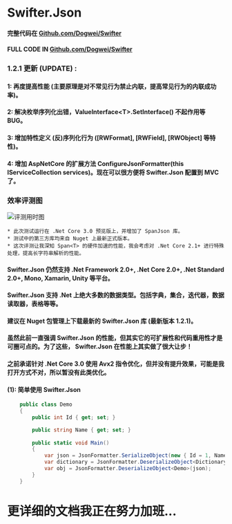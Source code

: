 # Swifter.Json

#### 完整代码在 [Github.com/Dogwei/Swifter](https://github.com/Dogwei/Swifter)
#### FULL CODE IN [Github.com/Dogwei/Swifter](https://github.com/Dogwei/Swifter)

### 1.2.1 更新 (UPDATE) :

#### 1: 再度提高性能 (主要原理是对不常见行为禁止内联，提高常见行为的内联成功率)。
#### 2: 解决枚举序列化出错，ValueInterface&lt;T&gt;.SetInterface() 不起作用等 BUG。
#### 3: 增加特性定义 (反)序列化行为 ([RWFormat], [RWField], [RWObject] 等特性)。
#### 4: 增加 AspNetCore 的扩展方法 ConfigureJsonFormatter(this IServiceCollection services)。现在可以很方便将 Swifter.Json 配置到 MVC 了。

### 效率评测图

![评测用时图](https://github.com/Dogwei/Swifter.Json/blob/master/benchmark.png)

~~~
* 此次测试运行在 .Net Core 3.0 预览版上，并增加了 SpanJson 库。
* 测试中的第三方库均来自 Nuget 上最新正式版本。
* 这次评测让我深知 Span<T> 的硬件加速的性能，我会考虑对 .Net Core 2.1+ 进行特殊处理，提高长字符串解析的性能。
~~~

#### Swifter.Json 仍然支持 .Net Framework 2.0+, .Net Core 2.0+, .Net Standard 2.0+, Mono, Xamarin, Unity 等平台。
#### Swifter.Json 支持 .Net 上绝大多数的数据类型。包括字典，集合，迭代器，数据读取器，表格等等。
#### 建议在 Nuget 包管理上下载最新的 Swifter.Json 库 (最新版本 1.2.1)。

#### 虽然此前一直强调 Swifter.Json 的性能，但其实它的可扩展性和代码重用性才是可圈可点的。为了这些， Swifter.Json 在性能上其实做了很大让步！
#### 之前承诺针对 .Net Core 3.0 使用 Avx2 指令优化，但并没有提升效果，可能是我打开方式不对，所以暂没有此类优化。


#### (1): 简单使用 Swifter.Json

```C#
    public class Demo
    {
        public int Id { get; set; }

        public string Name { get; set; }
        
        public static void Main()
        {
            var json = JsonFormatter.SerializeObject(new { Id = 1, Name = "Dogwei" });
            var dictionary = JsonFormatter.DeserializeObject<Dictionary<string, object>>(json);
            var obj = JsonFormatter.DeserializeObject<Demo>(json);
        }
    }
```

# 更详细的文档我正在努力加班...
